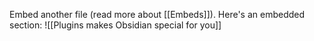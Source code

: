 Embed another file (read more about [[Embeds]]). Here's an embedded section:
![[Plugins makes Obsidian special for you]]